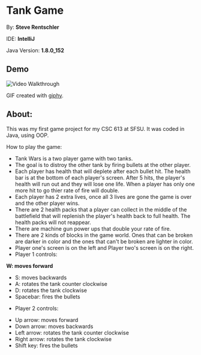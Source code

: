 # Tank Game

By: **Steve Rentschler**

IDE: **IntelliJ**

Java Version: **1.8.0_152**

## Demo 

<img src='https://media.giphy.com/media/ZCYNRQ6vWJziDoG1NW/giphy.gif' width='' alt='Video Walkthrough' />

GIF created with [giphy](https://giphy.com).

## About:

This was my first game project for my CSC 613 at SFSU. It was coded in Java, using OOP.

How to play the game:

* Tank Wars is a two player game with two tanks.
* The goal is to distroy the other tank by firing bullets at the other player.
* Each player has health that will deplete after each bullet hit. The health bar is at the bottom of each player's screen. After 5 hits, the player's health will run out and they will lose one life. When a player has only one more hit to go thier rate of fire will double.
* Each player has 2 extra lives, once all 3 lives are gone the game is over and the other player wins.
* There are 2 health packs that a player can collect in the middle of the battlefield that will replenish the player's health back to full health. The health packs will not reappear.
* There are machine gun power ups that double your rate of fire.
* There are 2 kinds of blocks in the game world. Ones that can be broken are darker in color and the ones that can't be broken are lighter in color.
* Player one's screen is on the left and Player two's screen is on the right.
* Player 1 controls:

 **W: moves forward**
 - S: moves backwards
 - A: rotates the tank counter clockwise
 - D: rotates the tank clockwise
 - Spacebar: fires the bullets

* Player 2 controls:

 - Up arrow: moves forward
 - Down arrow: moves backwards
 - Left arrow: rotates the tank counter clockwise
 - Right arrow: rotates the tank clockwise
 - Shift key: fires the bullets


